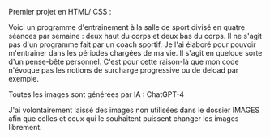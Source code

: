 Premier projet en HTML/ CSS : 

Voici un programme d'entrainement à la salle de sport divisé en quatre séances par semaine : deux haut du corps et deux bas du corps. 
Il ne s'agit pas d'un programme fait par un coach sportif. Je l'ai élaboré pour pouvoir m'entrainer dans les périodes chargées de ma vie. 
Il s'agit en quelque sorte d'un pense-bête personnel. C'est pour cette raison-là que mon code n'évoque pas les notions de surcharge progressive ou de deload par exemple. 

Toutes les images sont générées par IA : ChatGPT-4

J'ai volontairement laissé des images non utilisées dans le dossier IMAGES afin que celles et ceux qui le souhaitent puissent changer les images librement. 
